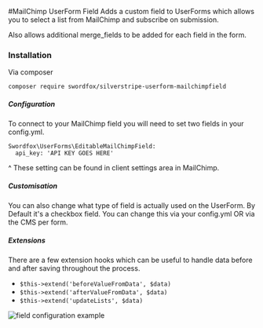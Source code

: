 #MailChimp UserForm Field
Adds a custom field to UserForms which allows you to select a list from MailChimp and subscribe on submission.

Also allows additional merge_fields to be added for each field in the form.

### Installation
Via composer
```
composer require swordfox/silverstripe-userform-mailchimpfield
```
##### Configuration
To connect to your MailChimp field you will need to set two fields in your config.yml.
```
Swordfox\UserForms\EditableMailChimpField:
  api_key: 'API KEY GOES HERE'
```
^ These setting can be found in client settings area in MailChimp.

##### Customisation
You can also change what type of field is actually used on the UserForm.
By Default it's a checkbox field. You can change this via your config.yml OR via the CMS per form.

##### Extensions
There are a few extension hooks which can be useful to handle data before and after saving throughout the process.
+ `$this->extend('beforeValueFromData', $data)`
+ `$this->extend('afterValueFromData', $data)`
+ `$this->extend('updateLists', $data)`

![field configuration example](https://i.ibb.co/mXXykfj/Editable-Mail-Chimp-Field.png)
